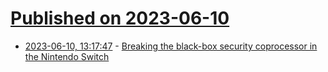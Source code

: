 # [Published on 2023-06-10](index.md)

* [2023-06-10, 13:17:47](https://lobste.rs/s/hfhrug/breaking_black_box_security_coprocessor) - [Breaking the black-box security coprocessor in the Nintendo Switch](https://youtube.com/watch?v=gWXXFrIu8Cc&feature=share7)
